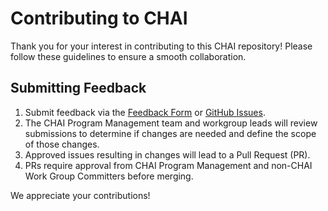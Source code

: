 # Contributing to CHAI

Thank you for your interest in contributing to this CHAI repository! Please follow these guidelines to ensure a smooth collaboration.

## Submitting Feedback

1. Submit feedback via the [Feedback Form](https://forms.office.com/r/6LDSZcv9cu) or [GitHub Issues](https://github.com/coalition-for-health-ai/responsible-ai-content/issues/new?template=FeedbackForm.yml).
2. The CHAI Program Management team and workgroup leads will review submissions to determine if changes are needed and define the scope of those changes.
3. Approved issues resulting in changes will lead to a Pull Request (PR).
4. PRs require approval from CHAI Program Management and non-CHAI Work Group Committers before merging.

We appreciate your contributions!
